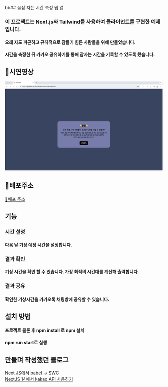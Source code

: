 bb## 꿀잠 자는 시간 측정 웹 앱

### 이 프로젝트는 Next.js와 Tailwind를 사용하여 클라이언트를 구현한 예제입니다.

#### 오래 자도 피곤하고 규칙적으로 잠들기 힘든 사람들을 위해 만들었습니다.

#### 시간을 측정한 뒤 카카오 공유하기를 통해 잠자는 시간을 기록할 수 있도록 했습니다.

## 🎥시연영상

![시연 영상](/public/GGulJam.gif)

## 🔗배포주소

[🔗배포 주소](https://port-0-gguljam-32updzt2alpiht7oy.sel5.cloudtype.app/)

## 기능

### 시간 설정

#### 다음 날 기상 예정 시간을 설정합니다.

### 결과 확인

#### 기상 시간을 확인 할 수 있습니다. 가장 최적의 시간대를 계산해 출력합니다.

### 결과 공유

#### 확인한 기상시간을 카카오톡 채팅방에 공유할 수 있습니다.

## 설치 방법

#### 프로젝트 클론 후 npm install 로 npm 설치

#### npm run start로 실행

## 만들며 작성했던 블로그

[Next JS에서 babel -> SWC](https://velog.io/@ckdgus5189/Next-JS%EC%97%90%EC%84%9C-babel-SWC)</br>
[NextJS 14에서 kakao API 사용하기](https://velog.io/@ckdgus5189/NextJS-14%EC%97%90%EC%84%9C-kakao-API-%EC%82%AC%EC%9A%A9%ED%95%98%EA%B8%B0)
